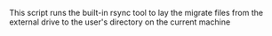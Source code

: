 This script runs the built-in rsync tool to lay the migrate files from the external drive to the user's directory on the current machine
